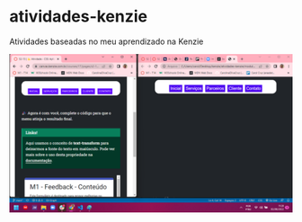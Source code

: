 # atividades-kenzie
Atividades baseadas no meu aprendizado na Kenzie

![print](https://github.com/CarolinaOlivaCruz/atividades-kenzie/blob/main/print/margin-padding-border.png)
